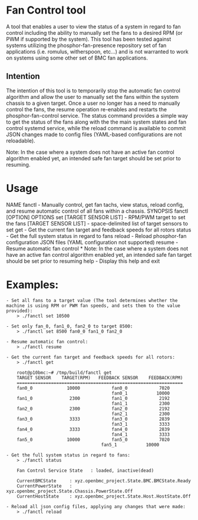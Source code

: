 # Fan Control tool

A tool that enables a user to view the status of a system in regard to fan control including the ability to manually set the fans to a desired RPM (or PWM if supported by the system). This tool has been tested against systems utilizing the phosphor-fan-presence repository set of fan applications (i.e. romulus, witherspoon, etc...) and is not warranted to work on systems using some other set of BMC fan applications.

## Intention

The intention of this tool is to temporarily stop the automatic fan control algorithm and allow the user to manually set the fans within the system chassis to a given target. Once a user no longer has a need to manually control the fans, the resume operation re-enables and restarts the phosphor-fan-control service. The status command provides a simple way to get the status of the fans along with the the main system states and fan control systemd service, while the reload command is available to commit JSON changes made to config files (YAML-based configurations are not reloadable).

Note: In the case where a system does not have an active fan control algorithm enabled yet, an intended safe fan target should be set prior to resuming.

# Usage

  NAME
      fanctl - Manually control, get fan tachs, view status, reload config,
               and resume automatic control of all fans within a chassis.
  SYNOPSIS
      fanctl [OPTION]
  OPTIONS
    set <TARGET> [TARGET SENSOR LIST]
        <TARGET>
            - RPM/PWM target to set the fans
        [TARGET SENSOR LIST]
            - space-delimited list of target sensors to set
    get
        - Get the current fan target and feedback speeds for all rotors
    status
        - Get the full system status in regard to fans
    reload
        - Reload phosphor-fan configuration JSON files (YAML configuration not supported)
    resume
        - Resume automatic fan control
        * Note: In the case where a system does not have an active fan control
            algorithm enabled yet, an intended safe fan target should be set
            prior to resuming
    help
        - Display this help and exit

# Examples:

    - Set all fans to a target value (The tool determines whether the machine is using RPM or PWM fan speeds, and sets them to the value provided):
        > ./fanctl set 10500

    - Set only fan_0, fan1_0, fan2_0 to target 8500:
        > ./fanctl set 8500 fan0_0 fan1_0 fan2_0

    - Resume automatic fan control:
        > ./fanctl resume

    - Get the current fan target and feedback speeds for all rotors:
        > ./fanctl get

        root@p10bmc:~# /tmp/build/fanctl get
        TARGET SENSOR    TARGET(RPM)   FEEDBACK SENSOR    FEEDBACK(RPM)
        ===============================================================
        fan0_0             10000            fan0_0            7020
                                            fan0_1           10000
        fan1_0              2300            fan1_0            2192
                                            fan1_1            2300
        fan2_0              2300            fan2_0            2192
                                            fan2_1            2300
        fan3_0              3333            fan3_0            2839
                                            fan3_1            3333
        fan4_0              3333            fan4_0            2839
                                            fan4_1            3333
        fan5_0             10000            fan5_0            7020
                                        fan5_1           10000

    - Get the full system status in regard to fans:
        > ./fanctl status

        Fan Control Service State   : loaded, inactive(dead)

        CurrentBMCState     : xyz.openbmc_project.State.BMC.BMCState.Ready
        CurrentPowerState   : xyz.openbmc_project.State.Chassis.PowerState.Off
        CurrentHostState    : xyz.openbmc_project.State.Host.HostState.Off

    - Reload all json config files, applying any changes that were made:
        > ./fanctl reload

